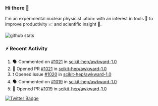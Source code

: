 ### Hi there 👋 

I'm an experimental nuclear physicist :atom: with an interest in tools :wrench: to improve productivity :chart_with_upwards_trend: and scientific insight :telescope:.

![github stats](https://github-readme-stats.vercel.app/api?username=agoose77&show_icons=true&hide_rank=true&hide_title=true&bg_color=30,e76445,904e95&text_color=efe3ec&icon_color=efe3ec)
<!--
**agoose77/agoose77** is a ✨ _special_ ✨ repository because its `README.md` (this file) appears on your GitHub profile.

Here are some ideas to get you started:

- 🔭 I’m currently working on ...
- 🌱 I’m currently learning ...
- 👯 I’m looking to collaborate on ...
- 🤔 I’m looking for help with ...
- 💬 Ask me about ...
- 📫 How to reach me: ...
- 😄 Pronouns: ...
- ⚡ Fun fact: ...
-->

### :zap: Recent Activity
<!--START_SECTION:activity-->
1. 🗣 Commented on [#1021](https://github.com/scikit-hep/awkward-1.0/issues/1021) in [scikit-hep/awkward-1.0](https://github.com/scikit-hep/awkward-1.0)
2. 💪 Opened PR [#1021](https://github.com/scikit-hep/awkward-1.0/pull/1021) in [scikit-hep/awkward-1.0](https://github.com/scikit-hep/awkward-1.0)
3. ❗️ Opened issue [#1020](https://github.com/scikit-hep/awkward-1.0/issues/1020) in [scikit-hep/awkward-1.0](https://github.com/scikit-hep/awkward-1.0)
4. 🗣 Commented on [#1019](https://github.com/scikit-hep/awkward-1.0/issues/1019) in [scikit-hep/awkward-1.0](https://github.com/scikit-hep/awkward-1.0)
5. 💪 Opened PR [#1019](https://github.com/scikit-hep/awkward-1.0/pull/1019) in [scikit-hep/awkward-1.0](https://github.com/scikit-hep/awkward-1.0)
<!--END_SECTION:activity-->


[![Twitter Badge](https://img.shields.io/twitter/follow/agoose77?style=flat-square&logo=Twitter&logoColor=white&color=cornflowerblue)](https://twitter.com/agoose77)
